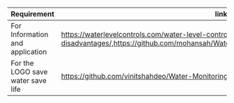 #
|     Requirement                 |                 link                                                        |
|---------------------------------|-----------------------------------------------------------------------------|
| For Information and application |https://waterlevelcontrols.com/water-level-control-advantages-disadvantages/,https://github.com/mohansah/Water_Level_Indicator_using_8051_Microcontroller |
|For the LOGO save water save life| https://github.com/vinitshahdeo/Water-Monitoring-System                    |
